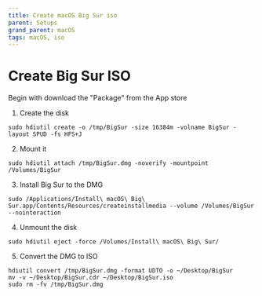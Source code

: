 ```yaml
---
title: Create macOS Big Sur iso
parent: Setups
grand_parent: macOS
tags: macOS, iso
---
```

# Create Big Sur ISO
Begin with download the "Package" from the App store
1. Create the disk
```
sudo hdiutil create -o /tmp/BigSur -size 16384m -volname BigSur -layout SPUD -fs HFS+J
```
2. Mount it
```
sudo hdiutil attach /tmp/BigSur.dmg -noverify -mountpoint /Volumes/BigSur
```
3. Install Big Sur to the DMG
```
sudo /Applications/Install\ macOS\ Big\ Sur.app/Contents/Resources/createinstallmedia --volume /Volumes/BigSur --nointeraction
```
4. Unmount the disk
```
sudo hdiutil eject -force /Volumes/Install\ macOS\ Big\ Sur/
``` 
5. Convert the DMG to ISO
```
hdiutil convert /tmp/BigSur.dmg -format UDTO -o ~/Desktop/BigSur
mv -v ~/Desktop/BigSur.cdr ~/Desktop/BigSur.iso
sudo rm -fv /tmp/BigSur.dmg
```